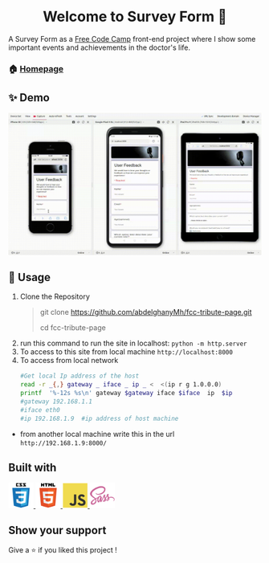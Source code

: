 ﻿﻿<h1 align="center">Welcome to  Survey Form 👋</h1>

A Survey Form as a [Free Code Camp](https://www.freecodecamp.org/learn/responsive-web-design/responsive-web-design-projects/build-a-survey-form) front-end project where I show some important events and achievements in the doctor's life.
### 🏠 [Homepage](https://abdelghanymh.github.io/fcc-tribute-page/)

## ✨ Demo

![demo gif](./resources/demo.gif)


## 🚀 Usage
1. Clone the Repository  
	> git clone https://github.com/abdelghanyMh/fcc-tribute-page.git
	> 
	> cd fcc-tribute-page
1. run this  command to run the site in localhost: 
`python -m http.server`
3. To access to this site from local machine 
`http://localhost:8000`
4. To access from local network
	```bash
	#Get local Ip address of the host
	read -r _{,} gateway _ iface _ ip _ <  <(ip r g 1.0.0.0)
	printf  '%-12s %s\n' gateway $gateway iface $iface  ip  $ip  
	#gateway 192.168.1.1
	#iface eth0
	#ip 192.168.1.9  #ip address of host machine 
	```
 - from another local machine write this in the url
 `http://192.168.1.9:8000/`


## Built with
<p align="left"> <a href="https://www.w3schools.com/css/" target="_blank"> <img src="https://raw.githubusercontent.com/devicons/devicon/master/icons/css3/css3-original-wordmark.svg" alt="css3" width="50" height=""/> </a> <a href="https://www.w3.org/html/" target="_blank"> <img src="https://raw.githubusercontent.com/devicons/devicon/master/icons/html5/html5-original-wordmark.svg" alt="html5" width="50" height="50"/> </a> <a href="https://developer.mozilla.org/en-US/docs/Web/JavaScript" target="_blank"> <img src="https://raw.githubusercontent.com/devicons/devicon/master/icons/javascript/javascript-original.svg" alt="javascript" width="50" height="50"/> </a> <a href="https://sass-lang.com/guide" target="_blank"> <img src="https://raw.githubusercontent.com/devicons/devicon/master/icons/sass/sass-original.svg" alt="sass" width="50" height="50"/> </a> </p>


## Show your support

Give a ⭐️ if you liked this  project !

